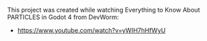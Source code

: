This project was created while watching Everything to Know About PARTICLES in Godot 4 from DevWorm:
- https://www.youtube.com/watch?v=yWIH7hHfWyU